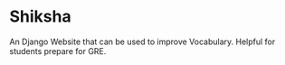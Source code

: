 # Shiksha

An Django Website that can be used to improve Vocabulary. Helpful for students prepare for GRE.
